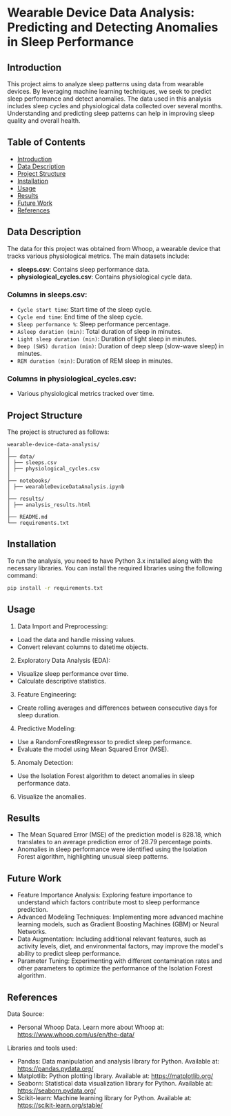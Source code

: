# Wearable Device Data Analysis: Predicting and Detecting Anomalies in Sleep Performance

## Introduction

This project aims to analyze sleep patterns using data from wearable devices. By leveraging machine learning techniques, we seek to predict sleep performance and detect anomalies. The data used in this analysis includes sleep cycles and physiological data collected over several months. Understanding and predicting sleep patterns can help in improving sleep quality and overall health.

## Table of Contents
- [Introduction](#introduction)
- [Data Description](#data-description)
- [Project Structure](#project-structure)
- [Installation](#installation)
- [Usage](#usage)
- [Results](#results)
- [Future Work](#future-work)
- [References](#references)

## Data Description

The data for this project was obtained from Whoop, a wearable device that tracks various physiological metrics. The main datasets include:
- **sleeps.csv**: Contains sleep performance data.
- **physiological_cycles.csv**: Contains physiological cycle data.

### Columns in sleeps.csv:
- `Cycle start time`: Start time of the sleep cycle.
- `Cycle end time`: End time of the sleep cycle.
- `Sleep performance %`: Sleep performance percentage.
- `Asleep duration (min)`: Total duration of sleep in minutes.
- `Light sleep duration (min)`: Duration of light sleep in minutes.
- `Deep (SWS) duration (min)`: Duration of deep sleep (slow-wave sleep) in minutes.
- `REM duration (min)`: Duration of REM sleep in minutes.

### Columns in physiological_cycles.csv:
- Various physiological metrics tracked over time.

## Project Structure

The project is structured as follows:
```
wearable-device-data-analysis/
│
├── data/
│ ├── sleeps.csv
│ ├── physiological_cycles.csv
│
├── notebooks/
│ ├── wearableDeviceDataAnalysis.ipynb
│
├── results/
│ ├── analysis_results.html
│
├── README.md
└── requirements.txt
```

## Installation

To run the analysis, you need to have Python 3.x installed along with the necessary libraries. You can install the required libraries using the following command:

```sh
pip install -r requirements.txt
```

## Usage
1. Data Import and Preprocessing:

- Load the data and handle missing values.
- Convert relevant columns to datetime objects.

2. Exploratory Data Analysis (EDA):

- Visualize sleep performance over time.
- Calculate descriptive statistics.

3. Feature Engineering:

- Create rolling averages and differences between consecutive days for sleep duration.

4. Predictive Modeling:

- Use a RandomForestRegressor to predict sleep performance.
- Evaluate the model using Mean Squared Error (MSE).

5. Anomaly Detection:

- Use the Isolation Forest algorithm to detect anomalies in sleep performance data.

6. Visualize the anomalies.

## Results
- The Mean Squared Error (MSE) of the prediction model is 828.18, which translates to an average prediction error of 28.79 percentage points.
- Anomalies in sleep performance were identified using the Isolation Forest algorithm, highlighting unusual sleep patterns.

## Future Work
- Feature Importance Analysis: Exploring feature importance to understand which factors contribute most to sleep performance prediction.
- Advanced Modeling Techniques: Implementing more advanced machine learning models, such as Gradient Boosting Machines (GBM) or Neural Networks.
- Data Augmentation: Including additional relevant features, such as activity levels, diet, and environmental factors, may improve the model's ability to predict sleep performance.
- Parameter Tuning: Experimenting with different contamination rates and other parameters to optimize the performance of the Isolation Forest algorithm.

## References

Data Source:
- Personal Whoop Data. Learn more about Whoop at: https://www.whoop.com/us/en/the-data/

Libraries and tools used:

- Pandas: Data manipulation and analysis library for Python. Available at: https://pandas.pydata.org/
- Matplotlib: Python plotting library. Available at: https://matplotlib.org/
- Seaborn: Statistical data visualization library for Python. Available at: https://seaborn.pydata.org/
- Scikit-learn: Machine learning library for Python. Available at: https://scikit-learn.org/stable/

